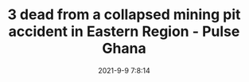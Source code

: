 ---
"title": "3 dead from a collapsed mining pit accident in Eastern Region - Pulse Ghana"
"date": "2021-9-9 7:8:14"
"feed_name": "GOOGLENEWSMINING"
"feed_website": "https://news.google.com/search?q=mining%2Bincident&hl=en-US&gl=US&ceid=US:en"
"feed_rss": "https://news.google.com/rss/search?q=mining%2Bincident&hl=en-US&gl=US&ceid=US:en"
"link": "https://www.pulse.com.gh/news/local/3-dead-from-a-collapsed-mining-pit-accident-in-eastern-region/1b50nzg"
"file": "_posts/2021-1-1-01d7725d1e64b0adeb3498d8df27ee6df01219e5.md"
"accident": "1"
"drilling": "1"
"dead": ""
"injured": ""
---